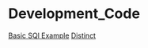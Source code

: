 # Development_Code
[Basic SQl Example](https://github.com/TechCodeDev/Development_Code/blob/main/BasicSql.sql)
[Distinct](https://github.com/TechCodeDev/Development_Code/blob/main/Sql/Select.sql)
